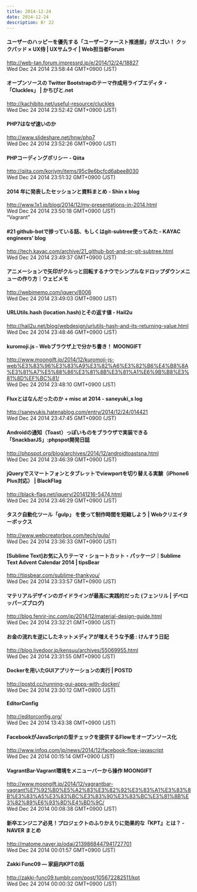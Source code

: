 ```yaml
---
title: 2014-12-24
date: 2014-12-24
description: B! 22
---
```


#### ユーザーのハッピーを優先する「ユーザーファースト推進部」がスゴい！ クックパッド × UX侍 | UXサムライ | Web担当者Forum
http://web-tan.forum.impressrd.jp/e/2014/12/24/18827<br>
Wed Dec 24 2014 23:58:44 GMT+0900 (JST)<br>


#### オープンソースの Twitter Bootstrapのテーマ作成用ライブエディタ・「Cluckles」 | かちびと.net
http://kachibito.net/useful-resource/cluckles<br>
Wed Dec 24 2014 23:52:42 GMT+0900 (JST)<br>


#### PHP7はなぜ速いのか
http://www.slideshare.net/hnw/php7<br>
Wed Dec 24 2014 23:52:26 GMT+0900 (JST)<br>


#### PHPコーディングポリシー - Qiita
http://qiita.com/koriym/items/95c9e6bcfcd6abee8030<br>
Wed Dec 24 2014 23:51:32 GMT+0900 (JST)<br>


#### 2014 年に発表したセッションと資料まとめ - Shin x blog
http://www.1x1.jp/blog/2014/12/my-presentations-in-2014.html<br>
Wed Dec 24 2014 23:50:18 GMT+0900 (JST)<br>
“Vagrant”


#### #21 github-botで捗っている話、もしくはgit-subtree使ってみた - KAYAC engineers' blog
http://tech.kayac.com/archive/21_github-bot-and-or-git-subtree.html<br>
Wed Dec 24 2014 23:49:37 GMT+0900 (JST)<br>


####  アニメーションで矢印がクルっと回転するナウでシンプルなドロップダウンメニューの作り方｜ウェビメモ
http://webimemo.com/jquery/8006<br>
Wed Dec 24 2014 23:49:03 GMT+0900 (JST)<br>


#### URLUtils.hash (location.hash)とその返す値 - Hail2u
http://hail2u.net/blog/webdesign/urlutils-hash-and-its-returning-value.html<br>
Wed Dec 24 2014 23:48:46 GMT+0900 (JST)<br>


#### kuromoji.js - Webブラウザ上で分かち書き！ MOONGIFT
http://www.moongift.jp/2014/12/kuromoji-js-web%E3%83%96%E3%83%A9%E3%82%A6%E3%82%B6%E4%B8%8A%E3%81%A7%E5%88%86%E3%81%8B%E3%81%A1%E6%9B%B8%E3%81%8D%EF%BC%81/<br>
Wed Dec 24 2014 23:48:10 GMT+0900 (JST)<br>


#### Fluxとはなんだったのか + misc at 2014 - saneyuki_s log
http://saneyukis.hatenablog.com/entry/2014/12/24/014421<br>
Wed Dec 24 2014 23:47:45 GMT+0900 (JST)<br>


#### Androidの通知（Toast）っぽいものをブラウザで実装できる「SnackbarJS」:phpspot開発日誌
http://phpspot.org/blog/archives/2014/12/androidtoastsna.html<br>
Wed Dec 24 2014 23:46:39 GMT+0900 (JST)<br>


#### jQueryでスマートフォンとタブレットでviewportを切り替える実験（iPhone6 Plus対応） | BlackFlag
http://black-flag.net/jquery/20141216-5474.html<br>
Wed Dec 24 2014 23:46:29 GMT+0900 (JST)<br>


#### タスク自動化ツール「gulp」 を使って制作時間を短縮しよう | Webクリエイターボックス
http://www.webcreatorbox.com/tech/gulp/<br>
Wed Dec 24 2014 23:36:33 GMT+0900 (JST)<br>


#### [Sublime Text]お気に入りテーマ・ショートカット・パッケージ｜Sublime Text Advent Calendar 2014 | tipsBear
http://tipsbear.com/sublime-thankyou/<br>
Wed Dec 24 2014 23:33:57 GMT+0900 (JST)<br>


#### マテリアルデザインのガイドラインが最高に実践的だった (フェンリル | デベロッパーズブログ)
http://blog.fenrir-inc.com/jp/2014/12/material-design-guide.html<br>
Wed Dec 24 2014 23:32:21 GMT+0900 (JST)<br>


#### お金の流れを逆にしたネットメディアが増えそうな予感 : けんすう日記
http://blog.livedoor.jp/kensuu/archives/55069955.html<br>
Wed Dec 24 2014 23:31:55 GMT+0900 (JST)<br>


#### Dockerを用いたGUIアプリケーションの実行 | POSTD
http://postd.cc/running-gui-apps-with-docker/<br>
Wed Dec 24 2014 23:30:12 GMT+0900 (JST)<br>


#### EditorConfig
http://editorconfig.org/<br>
Wed Dec 24 2014 13:43:38 GMT+0900 (JST)<br>


#### FacebookがJavaScriptの型チェックを提供するFlowをオープンソース化
http://www.infoq.com/jp/news/2014/12/facebook-flow-javascript<br>
Wed Dec 24 2014 00:15:14 GMT+0900 (JST)<br>


#### VagrantBar·Vagrant環境をメニューバーから操作 MOONGIFT
http://www.moongift.jp/2014/12/vagrantbar-vagrant%E7%92%B0%E5%A2%83%E3%82%92%E3%83%A1%E3%83%8B%E3%83%A5%E3%83%BC%E3%83%90%E3%83%BC%E3%81%8B%E3%82%89%E6%93%8D%E4%BD%9C/<br>
Wed Dec 24 2014 00:08:38 GMT+0900 (JST)<br>


#### 新卒エンジニア必見！プロジェクトのふりかえりに効果的な『KPT』とは？ - NAVER まとめ
http://matome.naver.jp/odai/2139868447941727701<br>
Wed Dec 24 2014 00:01:57 GMT+0900 (JST)<br>


#### Zakki Func09 — 家庭内KPTの話
http://zakki-func09.tumblr.com/post/105672282511/kpt<br>
Wed Dec 24 2014 00:00:32 GMT+0900 (JST)<br>


